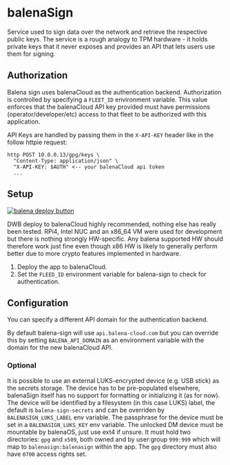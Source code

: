 # balenaSign

Service used to sign data over the network and retrieve the respective public
keys. The service is a rough analogy to TPM hardware - it holds private keys
that it never exposes and provides an API that lets users use them for signing.

## Authorization

Balena sign uses balenaCloud as the authentication backend. Authorization is controlled by specifying a `FLEET_ID` environment variable. This value enforces that the balenaCloud API key provided must have permissions (operator/developer/etc) access to that fleet to be authorized with this application.

API Keys are handled by passing them in the `X-API-KEY` header like in the follow httpie request:

```
http POST 10.0.0.13/gpg/keys \
  "Content-Type: application/json" \
  "X-API-KEY: $AUTH" <-- your balenaCloud api token
  ...
```

## Setup

[![balena deploy button](https://www.balena.io/deploy.svg)](https://dashboard.balena-cloud.com/deploy?repoUrl=https://github.com/balena-os/balena-sign)

DWB deploy to balenaCloud highly recommended, nothing else has really been
tested. RPi4, Intel NUC and an x86_64 VM were used for development but there
is nothing strongly HW-specific. Any balena supported HW should therefore work
just fine even though x86 HW is likely to generally perform better due to more
crypto features implemented in hardware.

1. Deploy the app to balenaCloud.
2. Set the `FLEED_ID` environment variable for balena-sign to check for authentication.

## Configuration

You can specify a different API domain for the authentication backend.

By default balena-sign will use `api.balena-cloud.com` but you can override this by setting
`BALENA_API_DOMAIN` as an environment variable with the domain for the new balenaCloud API.

### Optional

It is possible to use an external LUKS-encrypted device (e.g. USB stick)
as the secrets storage. The device has to be pre-populated elsewhere, balenaSign
itself has no support for formatting or initializing it (as for now). The device
will be identified by a filesystem (in this case LUKS) label, the default is
`balena-sign-secrets` and can be overriden by `BALENASIGN_LUKS_LABEL` env
variable. The passphrase for the device must be set in a `BALENASIGN_LUKS_KEY`
env variable. The unlocked DM device must be mountable by balenaOS, just use
ext4 if unsure. It must hold two directories: `gpg` and `x509`, both owned
and by user:group `999:999` which will map to `balenasign:balenasign`
within the app. The `gpg` directory must also have `0700` access rights set.
